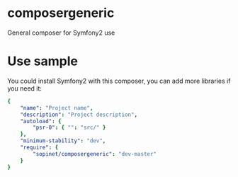 composergeneric
===============

General composer for Symfony2 use

Use sample
==========

You could install Symfony2 with this composer, you can add more libraries if you need it:

```yaml
{
    "name": "Project name",
    "description": "Project description",
    "autoload": {
        "psr-0": { "": "src/" }
    },
    "minimum-stability": "dev",  
    "require": {
        "sopinet/composergeneric": "dev-master"
    }
}
```
